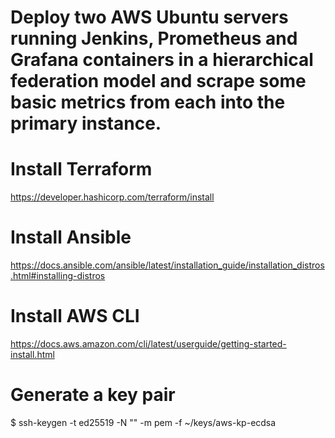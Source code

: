 # Deploy two AWS Ubuntu servers running Jenkins, Prometheus and Grafana containers in a hierarchical federation model and scrape some basic metrics from each into the primary instance.

# Install Terraform
https://developer.hashicorp.com/terraform/install
# Install Ansible
https://docs.ansible.com/ansible/latest/installation_guide/installation_distros.html#installing-distros
# Install AWS CLI
https://docs.aws.amazon.com/cli/latest/userguide/getting-started-install.html
# Generate a key pair
$ ssh-keygen -t ed25519 -N "" -m pem -f ~/keys/aws-kp-ecdsa